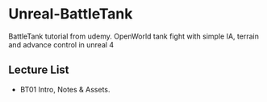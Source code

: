 # Unreal-BattleTank
BattleTank tutorial from udemy.  OpenWorld tank fight with simple IA, terrain and advance control in unreal 4


## Lecture List
* BT01 Intro, Notes & Assets.
